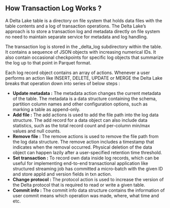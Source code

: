 
## How Transaction Log Works ?

A Delta Lake table is a directory on file system that holds data files with the table contents and a log of transaction operations. The Delta Lake’s approach is to store a transaction log and metadata directly on file system no need to maintain separate service for metadata and log handling.

The transaction log is stored in the _delta_log subdirectory within the table. It contains a sequence of JSON objects with increasing numerical IDs. It also contain occasional checkpoints for specific log objects that summarize the
log up to that point in Parquet format. 

Each log record object contains an array of actions. Whenever a user performs an action like INSERT, DELETE, UPDATE or MERGE the Delta Lake breaks that operation down into series of below steps :

 - **Update metadata :** The metadata action changes the current metadata of the table. The metadata is a data structure containing the schema, partition column names and other configuration options, such as marking a table as append-only.
 - **Add file :** The add actions is used to add the file path into the log data structure. The add record for a data object can also include data statistics, such as the total record count and per-column min/max values and null counts.
 - **Remove file :** The remove actions is used to remove the file path from the log data structure. The remove action includes a timestamp that indicates when the removal occurred. Physical deletion of the data object can happen lazily after a user-specified retention time threshold.
 - **Set transaction :** To record own data inside log records, which can be useful for implementing end-to-end transactional application like structured streaming job has committed a micro-batch with the given ID and store appId and version fields in txn action.
 - **Change protocol :** The protocol action is used to increase the version of the Delta protocol that is required to read or write a given table.
 - **Commit info :** The commit info data structure contains the information of user commit means which operation was made, where, what time and etc.



<!--stackedit_data:
eyJoaXN0b3J5IjpbMTM2MjM1ODExMiw1MjUyMDExNzcsMTIyOD
I3OTY0MiwxNzkwNjM1MDU1LDE0MDEzNjg3NDMsLTE4NzA3MzU5
OTMsLTE1NjQxNTg5NzgsMTkxMzQ0NzczMCwxOTA2NDI5MzA2LC
0yNjQ0NzY4MjAsMjcwODQwNjg2LC0yMDU2NzQzMjc4LC0zMjE4
NTc4NTksLTE1NDgxOTEwNDYsLTYwNjI2Mzk5LDIxMTU0MzI3Mz
AsNjg1NjE1Mjk1LC03OTg1NDQ3MzgsMTUwMjQyNzk2MywxNTMz
ODcxMjg5XX0=
-->